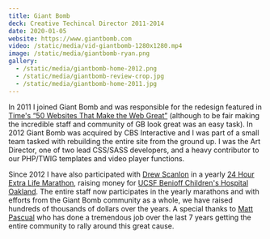 ```yaml
---
title: Giant Bomb
deck: Creative Techincal Director 2011-2014
date: 2020-01-05
website: https://www.giantbomb.com
video: /static/media/vid-giantbomb-1280x1280.mp4
image: /static/media/giantbomb-ryan.png
gallery:
  - /static/media/giantbomb-home-2012.png
  - /static/media/giantbomb-review-crop.jpg
  - /static/media/giantbomb-home-2011.jpg
---
```


In 2011 I joined Giant Bomb and was responsible for the redesign featured in [Time's “50 Websites That Make the Web Great”](http://content.time.com/time/specials/packages/article/0,28804,2087815_2087939_2087927,00.html) (although to be fair making the incredible staff and community of GB look great was an easy task). In 2012 Giant Bomb was acquired by CBS Interactive and I was part of a small team tasked with rebuilding the entire site from the ground up. I was the Art Director, one of two lead CSS/SASS developers, and a heavy contributor to our PHP/TWIG templates and video player functions.

Since 2012 I have also participated with [Drew Scanlon](https://twitter.com/drewscanlon) in a yearly [24 Hour Extra Life Marathon](http://www.giantbomb.com/videos/extra-life/?page=6), raising money for [UCSF Benioff Children's Hospital Oakland](http://www.extra-life.org/index.cfm?fuseaction=donorDrive.participant&participantID=237453)[](http://www.extra-life.org/index.cfm?fuseaction=donorDrive.participant&participantID=237453). The entire staff now participates in the yearly marathons and with efforts from the Giant Bomb community as a whole, we have raised hundreds of thousands of dollars over the years. A special thanks to [Matt Pascual](https://twitter.com/MattPascual) who has done a tremendous job over the last 7 years getting the entire community to rally around this great cause.

